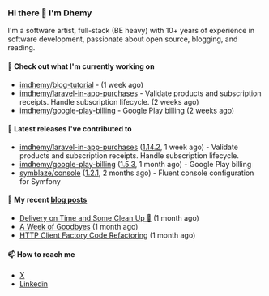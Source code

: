 ### Hi there 👋 I'm Dhemy

I'm a software artist, full-stack (BE heavy) with 10+ years of experience in software development,
passionate about open source, blogging, and reading.

#### 👷 Check out what I'm currently working on

- [imdhemy/blog-tutorial](https://github.com/imdhemy/blog-tutorial) -  (1 week ago)
- [imdhemy/laravel-in-app-purchases](https://github.com/imdhemy/laravel-in-app-purchases) - Validate products and subscription receipts. Handle subscription lifecycle. (2 weeks ago)
- [imdhemy/google-play-billing](https://github.com/imdhemy/google-play-billing) - Google Play billing (2 weeks ago)

#### 🔭 Latest releases I've contributed to

- [imdhemy/laravel-in-app-purchases](https://github.com/imdhemy/laravel-in-app-purchases) ([1.14.2](https://github.com/imdhemy/laravel-in-app-purchases/releases/tag/1.14.2), 1 week ago) - Validate products and subscription receipts. Handle subscription lifecycle.
- [imdhemy/google-play-billing](https://github.com/imdhemy/google-play-billing) ([1.5.3](https://github.com/imdhemy/google-play-billing/releases/tag/1.5.3), 1 month ago) - Google Play billing
- [symblaze/console](https://github.com/symblaze/console) ([1.2.1](https://github.com/symblaze/console/releases/tag/1.2.1), 2 months ago) - Fluent console configuration for Symfony

#### 📜 My recent [blog posts](https://imdhemy.com/)

- [Delivery on Time and Some Clean Up 🧹](https://imdhemy.com/blog/generic/delivery-on-time-and-cleanup.html/) (1 month ago)
- [A Week of Goodbyes](https://imdhemy.com/blog/generic/week-of-goodbyes.html/) (1 month ago)
- [HTTP Client Factory Code Refactoring](https://imdhemy.com/blog/dev-log/http-client-factory-code-refactoring.html/) (1 month ago)

#### 📫 How to reach me

- [X](https://twitter.com/imdhemy)
- [Linkedin](https://linkedin.com/in/imdhemy)

